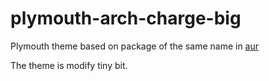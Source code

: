 # plymouth-arch-charge-big
Plymouth theme based on package of the same name in [aur](https://aur.archlinux.org/packages/plymouth-theme-arch-charge-big/)

The theme is modify tiny bit.
